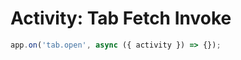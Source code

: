 # Activity: Tab Fetch Invoke

<!-- langtabs-start -->
```typescript
app.on('tab.open', async ({ activity }) => {});
```
<!-- langtabs-end -->
